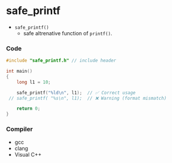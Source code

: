 # safe_printf

- `safe_printf()`
   -  safe altrenative function of `printf()`.

### Code

```cpp
#include "safe_printf.h" // include header

int main()
{
    long l1 = 10;

    safe_printf("%ld\n", l1);  // ✅ Correct usage
 // safe_printf( "%s\n", l1);  // ❌ Warning (format mismatch)

    return 0;
}
```
### Compiler
- gcc
- clang
- Visual C++


